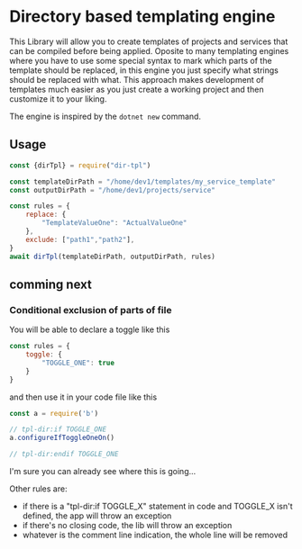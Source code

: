 # Directory based templating engine

This Library will allow you to create templates of projects and services that can be compiled before being applied. Oposite to many templating engines where you have to use some special syntax to mark which parts of the template should be replaced, in this engine you just specify what strings should be replaced with what. This approach makes development of templates much easier as you just create a working project and then customize it to your liking.

The engine is inspired by the ```dotnet new``` command.  

## Usage

``` js
const {dirTpl} = require("dir-tpl")

const templateDirPath = "/home/dev1/templates/my_service_template"
const outputDirPath = "/home/dev1/projects/service"

const rules = {
    replace: {
        "TemplateValueOne": "ActualValueOne"
    },
    exclude: ["path1","path2"],
}
await dirTpl(templateDirPath, outputDirPath, rules)
```

## comming next

### Conditional exclusion of parts of file

You will be able to declare a toggle like this
``` js
const rules = {
    toggle: {
        "TOGGLE_ONE": true
    }
}
```

and then use it in your code file like this

``` js
const a = require('b')

// tpl-dir:if TOGGLE_ONE
a.configureIfToggleOneOn()

// tpl-dir:endif TOGGLE_ONE
```

I'm sure you can already see where this is going...

Other rules are:
* if there is a "tpl-dir:if TOGGLE_X" statement in code and TOGGLE_X isn't defined, the app will throw an exception
* if there's no closing code, the lib will throw an exception
* whatever is the comment line indication, the whole line will be removed
